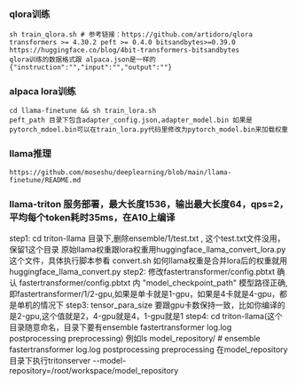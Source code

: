 ### qlora训练
    sh train_qlora.sh # 参考链接：https://github.com/artidoro/qlora 
    transformers >= 4.30.2 peft >= 0.4.0 bitsandbytes>=0.39.0
    https://huggingface.co/blog/4bit-transformers-bitsandbytes
    qlora训练的数据格式跟 alpaca.json是一样的{"instruction":"","input":"","output":""}
### alpaca lora训练
    cd llama-finetune && sh train_lora.sh
    peft_path 目录下包含adapter_config.json,adapter_model.bin 如果是pytorch_mdoel.bin可以在train_lora.py代码里修改为pytorch_model.bin来加载权重
### llama推理
    https://github.com/moseshu/deeplearning/blob/main/llama-finetune/README.md

### llama-triton 服务部署，最大长度1536，输出最大长度64，qps=2，平均每个token耗时35ms，在A10上编译
step1: cd triton-llama 目录下,删除ensemble/1/test.txt , 这个test.txt文件没用，保留1这个目录
原始llama权重跟lora权重用huggingface_llama_convert_lora.py这个文件，具体执行脚本参看 convert.sh
如何llama权重是合并lora后的权重就用huggingface_llama_convert.py
step2: 修改fastertransformer/config.pbtxt 
 确认 fastertransformer/config.pbtxt 内 "model_checkpoint_path" 模型路径正确,即fastertransformer/1/2-gpu,如果是单卡就是1-gpu，如果是4卡就是4-gpu，都是单机的情况下
step3: tensor_para_size 要跟gpu卡数保持一致，比如你编译的是2-gpu,这个值就是2，4-gpu就是4，1-gpu就是1
step4: cd triton-llama(这个目录随意命名，目录下要有ensemble  fastertransformer  log.log  postprocessing  preprocessing)
例如ls model_repository/ # ensemble  fastertransformer  log.log  postprocessing  preprocessing
在model_repository目录下执行tritonserver --model-repository=/root/workspace/model_repository
